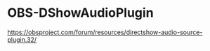 OBS-DShowAudioPlugin
====================
https://obsproject.com/forum/resources/directshow-audio-source-plugin.32/